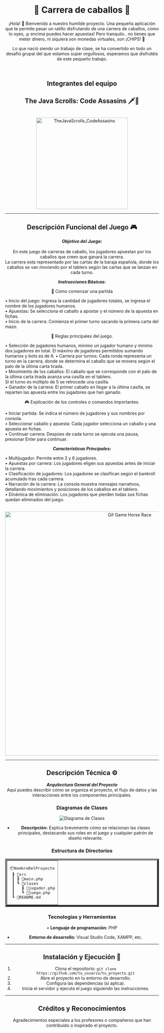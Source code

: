 <div align="center">

# 🏇 Carrera de caballos 🏇

¡Hola! 👋
Bienvenido a nuestro humilde proyecto. Una pequeña aplicación que te permite pasar un ratillo disfrutando de una carrera de caballos, como lo oyes, ¡y encima puedes hacer apuestas! Pero tranquilo.. no tienes que meter dinero, ni siquiera son monedas virtuales, son ¡CHIPS! 🍪



Lo que nació siendo un trabajo de clase, se ha convertido en todo un desafió grupal del que estamos super orgullosos, esperamos que disfrutéis de este pequeño trabajo.

</br>

## Integrantes del equipo
## The Java Scrolls: Code Assasins 🗡️📜<br>
<br>
<div align="center">
  <img src="https://github.com/user-attachments/assets/60406d63-fc34-4927-bf2e-790a37873e80" alt="TheJavaScrolls_CodeAssasins" width="300">
</div>



---

## Descripción Funcional del Juego 🎮
***Objetivo del Juego:***<br>  
En este juego de carreras de caballo, los jugadores apuestan por los caballos que creen que ganará la carrera.  
La carrera esta representado por las cartas de la baraja española, donde los caballos se van moviendo por el tablero según
las cartas que se lanzan en cada turno.

***Instrucciones Básicas:***

🚀 Cómo comenzar una partida<br>
  <p align="left">
  • Inicio del juego: Ingresa la cantidad de jugadores totales, se ingresa el nombre de los jugadores humanos.<br>
  • Apuestas: Se selecciona el caballo a apostar y el número de la apuesta en fichas.<br>
  • Inicio de la carrera: Comienza el primer turno sacando la primera carta del mazo.<br>
  </p>
  
📝 Reglas principales del juego.<br>
<p align="left">
  • Selección de jugadores humanos, mínimo un jugador humano y mínimo dos jugadores en total.
    El máximo de jugadores permitidos sumando humanos y bots es de 6.
  • Carrera por turnos: Cada ronda representa un turno en la carrera, donde se determina el caballo que se movera según
  el palo de la última carta tirada.<br>
  • Movimiento de los caballos: El caballo que se corresponde con el palo de la última carta tirada avanza una casilla en el tablero.<br>
  Si el turno es múltiplo de 5 se retrocede una casilla.<br>
  • Ganador de la carrera: El primer caballo en llegar a la última casilla, se reparten las apuesta entre los jugadores que han ganado.<br>
  
🎮 Explicación de los controles o comandos importantes.<br>
  <p align="left">
    • Iniciar partida: Se indica el número de jugadores y sus nombres por consola.<br>
    • Seleccionar caballo y apuesta: Cada jugador selecciona un caballo y una apuesta en fichas.<br>
    • Continuar carrera: Despúes de cada turno se ejecuta una pausa, presionar Enter para continuar.<br>
  </p>
  
***Características Principales:***

<p align="left">
  • Multijugador: Permite entre 2 y 6 jugadores.<br>
  • Apuestas por carrera: Los jugadores eligen sus apuestas antes de iniciar la carrera.<br>
  • Clasificación de jugadores: Los jugadores se clasifican según el bankroll acumulado tras cada carrera.<br>
  • Narración de la carrera: La consola muestra mensajes narrativos, detallando movimientos y posiciones de los caballos en el tablero.<br>
  • Dinámica de eliminación: Los jugadores que pierden todas sus fichas quedan eliminados del juego.<br>
</p>
<br>

<div align="center">
  <img src="https://private-user-images.githubusercontent.com/164394186/380534155-aaa594bf-f051-4424-9646-32568f878e55.gif?jwt=eyJhbGciOiJIUzI1NiIsInR5cCI6IkpXVCJ9.eyJpc3MiOiJnaXRodWIuY29tIiwiYXVkIjoicmF3LmdpdGh1YnVzZXJjb250ZW50LmNvbSIsImtleSI6ImtleTUiLCJleHAiOjE3MzAwNjcyMTgsIm5iZiI6MTczMDA2NjkxOCwicGF0aCI6Ii8xNjQzOTQxODYvMzgwNTM0MTU1LWFhYTU5NGJmLWYwNTEtNDQyNC05NjQ2LTMyNTY4Zjg3OGU1NS5naWY_WC1BbXotQWxnb3JpdGhtPUFXUzQtSE1BQy1TSEEyNTYmWC1BbXotQ3JlZGVudGlhbD1BS0lBVkNPRFlMU0E1M1BRSzRaQSUyRjIwMjQxMDI3JTJGdXMtZWFzdC0xJTJGczMlMkZhd3M0X3JlcXVlc3QmWC1BbXotRGF0ZT0yMDI0MTAyN1QyMjA4MzhaJlgtQW16LUV4cGlyZXM9MzAwJlgtQW16LVNpZ25hdHVyZT1jMDkxN2Y2OTMwZjk5YTg3MDQwYmZkNzYzYWVmMjBlNTM3YjZmYTkyOGQ1OTM3ZTA1NGRjNjM4N2U1YmVhNzA4JlgtQW16LVNpZ25lZEhlYWRlcnM9aG9zdCJ9.VgvnPe1SV4w6zC4WsOpolYICHvG4ccoJKcOqHXlVlzE" alt="Gif Game Horse Race" width="800">
</div>

---

## Descripción Técnica ⚙️
***Arquitectura General del Proyecto***  
Aquí puedes describir cómo se organiza el proyecto, el flujo de datos y las interacciones entre los componentes principales.

### Diagramas de Clases
![Diagrama de Clases](ruta/a/diagrama_de_clases.png)
- **Descripción:** Explica brevemente cómo se relacionan las clases principales, destacando sus roles en el juego y cualquier patrón de diseño relevante.

### Estructura de Directorios

<table align="center" border="6px"><td><pre>
📦NombreDelProyecto
 ┣ 📂src
 ┃ ┣ 📜main.php
 ┃ ┗ 📜clases
 ┃   ┣ 📜jugador.php
 ┃   ┗ 📜juego.php
 ┗ 📜README.md
</pre></td>
</table>

### Tecnologías y Herramientas
• **Lenguaje de programación:** PHP
- **Entorno de desarrollo:** Visual Studio Code, XAMPP, etc.

---

## Instalación y Ejecución 🚀
1. Clona el repositorio: `git clone https://github.com/tu_usuario/tu_proyecto.git`
2. Abre el proyecto en tu entorno de desarrollo.
3. Configura las dependencias (si aplica).
4. Inicia el servidor y ejecuta el juego siguiendo las instrucciones.

---

## Créditos y Reconocimientos
Agradecimientos especiales a los profesores o compañeros que han contribuido o inspirado el proyecto.

</div>
